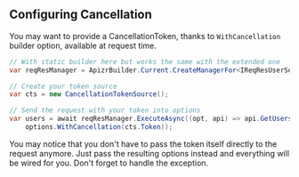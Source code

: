 ﻿## Configuring Cancellation

You may want to provide a CancellationToken, thanks to `WithCancellation` builder option, available at request time.
```csharp
// With static builder here but works the same with the extended one
var reqResManager = ApizrBuilder.Current.CreateManagerFor<IReqResUserService>();

// Create your token source
var cts = new CancellationTokenSource();

// Send the request with your token into options
var users = await reqResManager.ExecuteAsync((opt, api) => api.GetUsersAsync(opt), options => 
    options.WithCancellation(cts.Token));
```

You may notice that you don't have to pass the token itself directly to the request anymore. Just pass the resulting options instead and everything will be wired for you.
Don't forget to handle the exception.